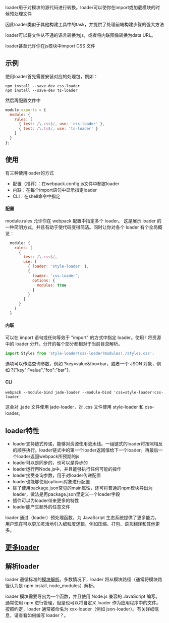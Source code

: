 loader用于对模块的源代码进行转换。loader可以使你在import或加载模块的时候预处理文件

因此loader类似于其他构建工具中的task，并提供了处理前端构建步骤的强大方法

loader可以将文件从不通的语言转换为js，或者将内联图像转换为data URL。

loader甚至允许你在js模块中import CSS 文件

## 示例

使用loader首先需要安装对应的处理包，例如：

    npm install --save-dev css-loader
    npm install --save-dev ts-loader
    
然后再配置文件中
    
```javascript
module.exports = {
  module: {
    rules: [
      { test: /\.css$/, use: 'css-loader' },
      { test: /\.ts$/, use: 'ts-loader' }
    ]
  }
};
```

## 使用

有三种使用loader的方式

+ 配置（推荐）：在webpack.config.js文件中制定loader
+ 内联：在每个import语句中显示指定loader
+ CLI：在shell命令中指定

#### 配置

module.rules 允许你在 webpack 配置中指定多个 loader。 这是展示 loader 的一种简明方式，并且有助于使代码变得简洁。同时让你对各个 loader 有个全局概览：

```javascript
  module: {
    rules: [
      {
        test: /\.css$/,
        use: [
          { loader: 'style-loader' },
          {
            loader: 'css-loader',
            options: {
              modules: true
            }
          }
        ]
      }
    ]
  }
```

#### 内联

可以在 import 语句或任何等效于 "import" 的方式中指定 loader。使用 ! 将资源中的 loader 分开。分开的每个部分都相对于当前目录解析。

```javascript
import Styles from 'style-loader!css-loader?modules!./styles.css';
```

选项可以传递查询参数，例如 ?key=value&foo=bar，或者一个 JSON 对象，例如 ?{"key":"value","foo":"bar"}。

#### CLI

    webpack --module-bind jade-loader --module-bind 'css=style-loader!css-loader'
    
这会对 .jade 文件使用 jade-loader，对 .css 文件使用 style-loader 和 css-loader。

## loader特性

+ loader支持链式传递，能够对资源使用流水线。一组链式的loader将按照相反的顺序执行。loader链式中的第一个loader返回值给下一个loader。再最后一个loader返回webpack所预期的js
+ loader可以是同步的，也可以是异步的
+ loader运行再Node.js中，并且能够执行任何可能的操作
+ loader接受查询参数，用于对loader传递配置
+ loader也能够使用options对象进行配置
+ 除了使用package.json常见的main属性，还可将普通的npm模块导出为loader，做法是再package.json里定义一个loader字段
+ 插件可以为loader带来更多的特性
+ loader能产生额外的任意文件

loader 通过（loader）预处理函数，为 JavaScript 生态系统提供了更多能力。 用户现在可以更加灵活地引入细粒度逻辑，例如压缩、打包、语言翻译和其他更多。

## [更多loader](https://doc.webpack-china.org/loaders)

## 解析loader

loader 遵循标准的[模块解析](https://doc.webpack-china.org/concepts/module-resolution/)。多数情况下，loader 将从模块路径（通常将模块路径认为是 npm install, node_modules）解析。

loader 模块需要导出为一个函数，并且使用 Node.js 兼容的 JavaScript 编写。通常使用 npm 进行管理，但是也可以将自定义 loader 作为应用程序中的文件。按照约定，loader 通常被命名为 xxx-loader（例如 json-loader）。有关详细信息，请查看如何编写 loader？。